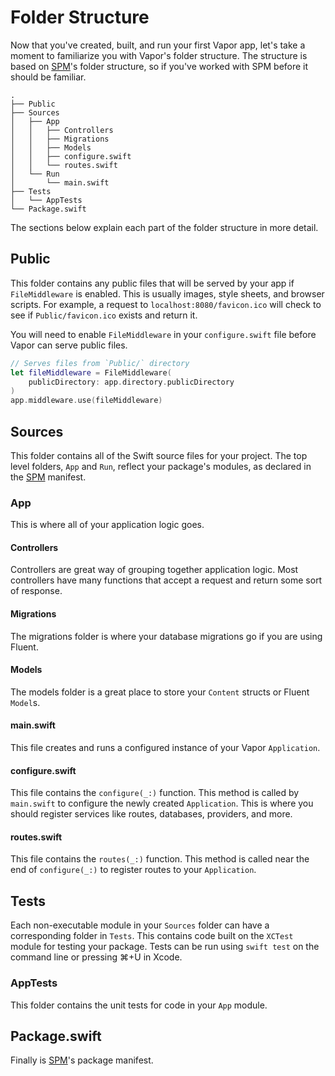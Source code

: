 # Folder Structure

Now that you've created, built, and run your first Vapor app, let's take a moment to familiarize you with Vapor's folder structure. The structure is based on [SPM](spm.md)'s folder structure, so if you've worked with SPM before it should be familiar. 

```
.
├── Public
├── Sources
│   ├── App
│   │   ├── Controllers
│   │   ├── Migrations
│   │   ├── Models
│   │   ├── configure.swift
│   │   └── routes.swift
│   └── Run
│       └── main.swift
├── Tests
│   └── AppTests
└── Package.swift
```

The sections below explain each part of the folder structure in more detail.

## Public

This folder contains any public files that will be served by your app if `FileMiddleware` is enabled. This is usually images, style sheets, and browser scripts. For example, a request to `localhost:8080/favicon.ico` will check to see if `Public/favicon.ico` exists and return it.

You will need to enable `FileMiddleware` in your `configure.swift` file before Vapor can serve public files.

```swift
// Serves files from `Public/` directory
let fileMiddleware = FileMiddleware(
    publicDirectory: app.directory.publicDirectory
)
app.middleware.use(fileMiddleware)
```

## Sources

This folder contains all of the Swift source files for your project. 
The top level folders, `App` and `Run`, reflect your package's modules, 
as declared in the [SPM](spm.md) manifest.

### App

This is where all of your application logic goes. 

#### Controllers

Controllers are great way of grouping together application logic. Most controllers have many functions that accept a request and return some sort of response.

#### Migrations

The migrations folder is where your database migrations go if you are using Fluent.

#### Models

The models folder is a great place to store your `Content` structs or Fluent `Model`s.

#### main.swift

This file creates and runs a configured instance of your Vapor `Application`.

#### configure.swift

This file contains the `configure(_:)` function. This method is called by `main.swift` to configure the newly created `Application`. This is where you should register services like routes, databases, providers, and more. 

#### routes.swift

This file contains the `routes(_:)` function. This method is called near the end of `configure(_:)` to register routes to your `Application`. 

## Tests

Each non-executable module in your `Sources` folder can have a corresponding folder in `Tests`. This contains code built on the `XCTest` module for testing your package. Tests can be run using `swift test` on the command line or pressing ⌘+U in Xcode. 

### AppTests

This folder contains the unit tests for code in your `App` module.

## Package.swift

Finally is [SPM](spm.md)'s package manifest.

